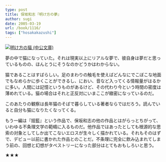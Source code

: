 ```yaml
---
type: post
title: 保坂和志『明け方の夢』
author: sugi
date: 2005-03-19
url: /book/1116/
tags: ["hosakakazushi"]
---
```

<a href="http://www.amazon.co.jp/exec/obidos/ASIN/4122044855/chezsugi-22/ref=nosim/" name="amazletlink" target="_blank"><img src="http://ecx.images-amazon.com/images/I/51GCJZK6TZL.jpg" alt="明け方の猫 (中公文庫)" style="border: none;" class="alignleft"/></a>

夢の中で猫になっていた。それは現実以上にリアルな夢で、彼自身は夢だと思っているものの、ほんとうにそうなのかどうかはわからない。

猫であることはすばらしい。足のまわりの触毛を使えばどんなにでこぼこな地面でもなめらかに歩くことができるし、におい、音など入ってくる情報量がはるかに多い。人間には記憶というものがあるけど、その代わり今という時間の密度は薄めれている。猫の場合はそれと正反対にいまここが緻密になっているのだ。

このあたりの観察は長年猫のそばで暮らしている著者ならではだろう。読んでいると自分も猫になりたくなってくる。

もう一編は『揺籃』という作品で、保坂和志の他の作品とはがらっとちがって、いわゆる不条理文学の範疇に入るものだ。他作品ではあったとしても根源的な思索の対象としてしか出てこないエロスが生々しく描かれている。それもそのはずで、デビュー以前に書かれた作品とのことだ。不条理に完全に飲み込まれてしまう前の、回想と幻想がタペストリーになった部分はとてもおもしろいと思う。

★★★
